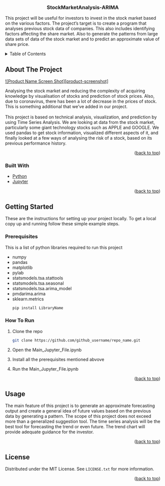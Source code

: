 <div id="top"></div>


<h3 align="center">StockMarketAnalysis-ARIMA</h3>

  <p align="left">
    This project will be useful for investors to invest in the stock market based on the various factors. The project’s target is to create a program that analyses previous stock data of companies. This also includes identifying factors affecting the share market. Also to generate the patterns from large data sets of data of the stock market and to predict an approximate value of share price.
    <br />
    </p>

</div>



<!-- TABLE OF CONTENTS -->
<details>
  <summary>Table of Contents</summary>
  <ol>
    <li>
      <a href="#about-the-project">About The Project</a>
      <ul>
        <li><a href="#built-with">Built With</a></li>
      </ul>
    </li>
    <li>
      <a href="#getting-started">Getting Started</a>
      <ul>
        <li><a href="#prerequisites">Prerequisites</a></li>
        <li><a href="#installation">Installation</a></li>
      </ul>
    </li>
    <li><a href="#usage">Usage</a></li>
    <li><a href="#license">License</a></li>
  </ol>
</details>



<!-- ABOUT THE PROJECT -->
## About The Project
[![Product Name Screen Shot][product-screenshot]](https://example.com)

Analysing the stock market and reducing the complexity of acquiring knowledge by visualisation of stocks and prediction of stock prices. Also, due to coronavirus, there has been a lot of decrease in the prices of stock. This is something additional that we’ve added in our project.<br><br>
This project is based on technical analysis, visualization, and prediction by using Time Series Analysis. We are looking at data from the stock market, particularly some giant technology stocks such as APPLE and GOOGLE. We used pandas to get stock information, visualized different aspects of it, and finally looked at a few ways of analysing the risk of a stock, based on its previous performance history. 

<p align="right">(<a href="#top">back to top</a>)</p>



### Built With

* [Python](https://python.org/)
* [Jupyter](https://jupyter.org/)

<p align="right">(<a href="#top">back to top</a>)</p>



<!-- GETTING STARTED -->
## Getting Started

These are the instructions for setting up your project locally.
To get a local copy up and running follow these simple example steps.

### Prerequisites

This is a list of python libraries required to run this project
* numpy
* pandas
* matplotlib
* pylab
* statsmodels.tsa.stattools
* statsmodels.tsa.seasonal
* statsmodels.tsa.arima_model
* pmdarima.arima
* sklearn.metrics
  ```sh
  pip install LibraryName
  ```

### How To Run

1. Clone the repo
    ```sh
   git clone https://github.com/github_username/repo_name.git
   ```
2. Open the Main_Jupyter_File.ipynb
   
3. Install all the prerequisites mentioned abvove

4. Run the Main_Jupyter_File.ipynb
   
<p align="right">(<a href="#top">back to top</a>)</p>



<!-- USAGE EXAMPLES -->
## Usage

The main feature of this project is to generate an approximate forecasting output and create a general idea of future values based on the previous data by generating a pattern. The scope of this project does not exceed more than a generalized suggestion tool. The time series analysis will be the best tool for forecasting the trend or even future. The trend chart will provide adequate guidance for the investor.

<!-- _For more examples, please refer to the [Documentation](https://example.com)_ -->

<p align="right">(<a href="#top">back to top</a>)</p>


<!-- LICENSE -->
## License

Distributed under the MIT License. See `LICENSE.txt` for more information.

<p align="right">(<a href="#top">back to top</a>)</p>
